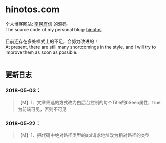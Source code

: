 # hinotos.com

个人博客网站: [南风有信](http://hinotos.com) 的源码。<br>
The source code of my personal blog: [hinotos](http://hinotos.com).
<br><br>
目前还存在多处样式上的不足，会努力改进的！<br>
At present, there are still many shortcomings in the style, and I will try to improve them as soon as possible.
<br><br>
## 更新日志
### 2018-05-03：
> 【M】1、文章筛选的方式改为由后台控制的每个Title的bSeen属性，true为前端可见，否则不可见


### 2018-05-22：
> 【M】1、把代码中绝对路径类型的api请求地址改为相对路径的类型
